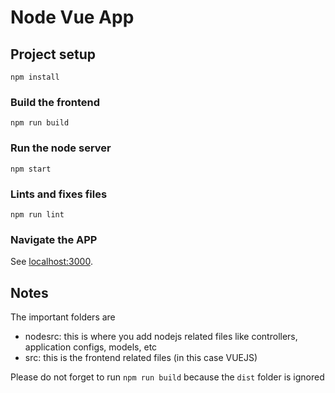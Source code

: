 # Node Vue App

## Project setup
```
npm install
```

### Build the frontend
```
npm run build
```

### Run the node server
```
npm start
```

### Lints and fixes files
```
npm run lint
```

### Navigate the APP
See [localhost:3000](http://localhost:3000).

## Notes
The important folders are
- nodesrc: this is where you add nodejs related files like controllers, application configs, models, etc
- src: this is the frontend related files (in this case VUEJS)

Please do not forget to run ```npm run build``` because the ```dist``` folder is ignored